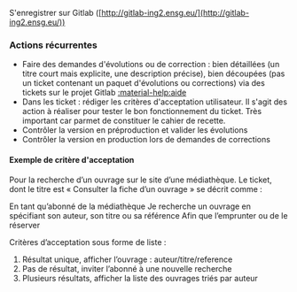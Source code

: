 S'enregistrer sur Gitlab ([http://gitlab-ing2.ensg.eu/](http://gitlab-ing2.ensg.eu/))

### Actions récurrentes

* Faire des demandes d'évolutions ou de correction : bien détaillées (un titre court mais explicite, une description précise), bien découpées (pas un ticket contenant un paquet d'évolutions ou corrections) via des tickets sur le projet Gitlab [:material-help:aide](gitlab/issues/#creation-de-ticket)
* Dans les ticket : rédiger les critères d'acceptation utilisateur. Il s'agit des action à réaliser pour tester le bon fonctionnement du ticket. Très important car parmet de constituer le cahier de recette.
* Contrôler la version en préproduction et valider les évolutions
* Contrôler la version en production lors de demandes de corrections

#### Exemple de critère d'acceptation
Pour la recherche d’un ouvrage sur le site d’une médiathèque. Le ticket, dont le titre est « Consulter la fiche d’un ouvrage » se décrit comme :

  En tant qu’abonné de la médiathèque
  Je recherche un ouvrage en spécifiant son auteur, son titre ou sa référence
  Afin que l’emprunter ou de le réserver

Critères d’acceptation sous forme de liste :

  1. Résultat unique, afficher l’ouvrage : auteur/titre/reference
  2. Pas de résultat, inviter l’abonné à une nouvelle recherche
  3. Plusieurs résultats, afficher la liste des ouvrages triés par auteur
